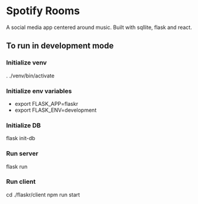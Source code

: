 # Spotify Rooms

A social media app centered around music. Built with sqllite, flask and react.

## To run in development mode

### Initialize venv

. ./venv/bin/activate

### Initialize env variables

- export FLASK_APP=flaskr
- export FLASK_ENV=development

### Initialize DB

flask init-db

### Run server

flask run

### Run client

cd ./flaskr/client
npm run start
